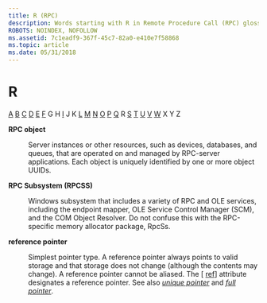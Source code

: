 ```yaml
---
title: R (RPC)
description: Words starting with R in Remote Procedure Call (RPC) glossary.
ROBOTS: NOINDEX, NOFOLLOW
ms.assetid: 7c1eadf9-367f-45c7-82a0-e410e7f58868
ms.topic: article
ms.date: 05/31/2018
---
```


# R

[A](a-glos.md) [B](b-glos.md) [C](c-glos.md) [D](d-glos.md) [E](e-glos.md) [F](f-glos.md) G H [I](i-glos.md) J K [L](l-glos.md) [M](m-glos.md) [N](n-glos.md) [O](o-glos.md) [P](p-glos.md) [Q](q.md) R [S](s-glos.md) [T](t-glos.md) [U](u-glos.md) [V](v-glos.md) [W](w-glos.md) X Y Z

<dl> <dt>

<span id="_rpc_rpc_object_glos"></span><span id="_RPC_RPC_OBJECT_GLOS"></span>**RPC object**
</dt> <dd>

Server instances or other resources, such as devices, databases, and queues, that are operated on and managed by RPC-server applications. Each object is uniquely identified by one or more object UUIDs.

</dd> <dt>

<span id="_rpc_rpcss_glos"></span><span id="_RPC_RPCSS_GLOS"></span>**RPC Subsystem (RPCSS)**
</dt> <dd>

Windows subsystem that includes a variety of RPC and OLE services, including the endpoint mapper, OLE Service Control Manager (SCM), and the COM Object Resolver. Do not confuse this with the RPC-specific memory allocator package, RpcSs.

</dd> <dt>

<span id="_rpc_reference_pointer_glos"></span><span id="_RPC_REFERENCE_POINTER_GLOS"></span>**reference pointer**
</dt> <dd>

Simplest pointer type. A reference pointer always points to valid storage and that storage does not change (although the contents may change). A reference pointer cannot be aliased. The \[ [ref](/windows/desktop/Midl/ref)\] attribute designates a reference pointer. See also [*unique pointer*](u-glos.md) and [*full pointer*](f-glos.md).

</dd> </dl>

 

 